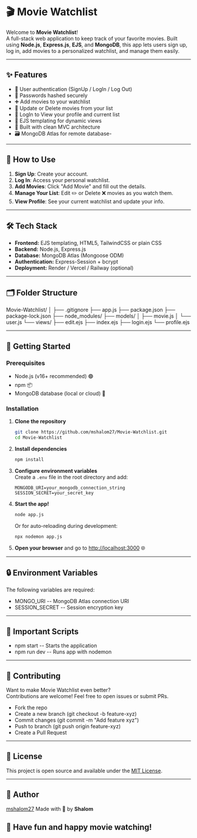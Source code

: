 # 🎬 Movie Watchlist

Welcome to **Movie Watchlist**!  
A full-stack web application to keep track of your favorite movies. 
Built using **Node.js**, **Express.js**, **EJS**, and **MongoDB**, 
this app lets users sign up, log in, add movies to a personalized watchlist, and manage them easily.

---

## ✨ Features

- 📝 User authentication (SignUp / LogIn / Log Out)
- 🔐 Passwords hashed securely
- ➕ Add movies to your watchlist
- 🎥 Update or Delete movies from your list
- 👤 LogIn to View your profile and current list
- 🎨 EJS templating for dynamic views
- 🧾 Built with clean MVC architecture
- 🗃️ MongoDB Atlas for remote database- 

---

## 🤩 How to Use

1. **Sign Up**: Create your account.
2. **Log In**: Access your personal watchlist.
3. **Add Movies**: Click "Add Movie" and fill out the details.
4. **Manage Your List**: Edit ✏️ or Delete ❌ movies as you watch them.
5. **View Profile**: See your current watchlist and update your info.

---

## 🛠️ Tech Stack

- **Frontend:** EJS templating, HTML5, TailwindCSS or plain CSS
- **Backend:** Node.js, Express.js
- **Database:** MongoDB Atlas (Mongoose ODM)
- **Authentication:** Express-Session + bcrypt
- **Deployment:** Render / Vercel / Railway (optional)
  
---

## 🗂️ Folder Structure

Movie-Watchlist/
│
├── .gitignore
├── app.js
├── package.json
├── package-lock.json
├── node_modules/
├── models/
│   ├── movie.js
│   └── user.js
└── views/
    ├── edit.ejs
    ├── index.ejs
    ├── login.ejs
    └── profile.ejs

---

## 🚀 Getting Started

### Prerequisites

- Node.js (v16+ recommended) 🟢
- npm 📦
- MongoDB database (local or cloud) 🍃

### Installation

1. **Clone the repository**  
    ```sh
    git clone https://github.com/mshalom27/Movie-Watchlist.git
    cd Movie-Watchlist
    ```

2. **Install dependencies**  
    ```sh
    npm install
    ```

3. **Configure environment variables**  
    Create a `.env` file in the root directory and add:
    ```
    MONGODB_URI=your_mongodb_connection_string
    SESSION_SECRET=your_secret_key
    ```

4. **Start the app!**  
    ```sh
    node app.js
    ```
    Or for auto-reloading during development:
    ```sh
    npx nodemon app.js
    ```

5. **Open your browser** and go to [http://localhost:3000](http://localhost:3000) 🌐

---

## 🔒 Environment Variables

The following variables are required:

- MONGO_URI	        --     MongoDB Atlas connection URI
- SESSION_SECRET	  --     Session encryption key

---

## 📌 Important Scripts

- npm start	    --     Starts the application
- npm run dev	  --    Runs app with nodemon

---

## 🤝 Contributing

Want to make Movie Watchlist even better?  
Contributions are welcome! Feel free to open issues or submit PRs.

- Fork the repo
- Create a new branch (git checkout -b feature-xyz)
- Commit changes (git commit -m "Add feature xyz")
- Push to branch (git push origin feature-xyz)
- Create a Pull Request

---

## 📄 License

This project is open source and available under the [MIT License](LICENSE).

---

## 👤 Author

[mshalom27](https://github.com/mshalom27)
Made with 💜 by **Shalom**


## 🎉 Have fun and happy movie watching!
